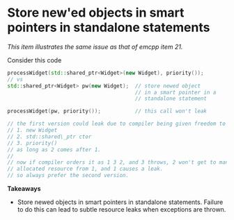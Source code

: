 # Store new'ed objects in smart pointers in standalone statements

_This item illustrates the same issue as that of emcpp item 21._

Consider this code
```cpp
processWidget(std::shared_ptr<Widget>(new Widget), priority());
// vs
std::shared_ptr<Widget> pw(new Widget);  // store newed object
                                         // in a smart pointer in a
                                         // standalone statement

processWidget(pw, priority());           // this call won't leak

// the first version could leak due to compiler being given freedom to reorder
// 1. new Widget
// 2. std::shared\_ptr ctor
// 3. priority()
// as long as 2 comes after 1.
//
// now if compiler orders it as 1 3 2, and 3 throws, 2 won't get to manage the
// allocated resource from 1, and 1 causes a leak.
// so always prefer the second version.
```

**Takeaways**
* Store newed objects in smart pointers in standalone statements. Failure to do this can lead to subtle resource leaks when exceptions are thrown.

